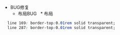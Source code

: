 * BUG修复
  * 布局BUG
   * 布局
```CSS
  line 169: border-top:0.01rem solid transparent;
  line 287: border-top:0.01rem solid transparent;
```
